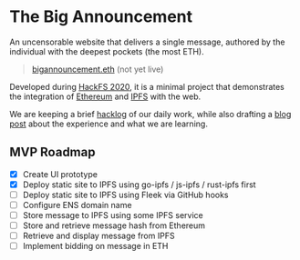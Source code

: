 # The Big Announcement

An uncensorable website that delivers a single message,
authored by the individual with the deepest pockets
(the most ETH).

> [bigannouncement.eth](https://bigannouncement.eth) (not yet live)

Developed during [HackFS 2020],
it is a minimal project that demonstrates
the integration of [Ethereum] and [IPFS] with the web.

[HackFS 2020]: https://hackfs.com/
[Ethereum]: https://ethereum.org/
[IPFS]: https://ipfs.io/

We are keeping a brief [hacklog] of our daily work,
while also drafting a [blog post] about the experience
and what we are learning.

[hacklog]: doc/hacklog.md
[blog post]: doc/blogpost.md


## MVP Roadmap

- [x] Create UI prototype
- [x] Deploy static site to IPFS using go-ipfs / js-ipfs / rust-ipfs first
- [ ] Deploy static site to IPFS using Fleek via GitHub hooks
- [ ] Configure ENS domain name
- [ ] Store message to IPFS using some IPFS service
- [ ] Store and retrieve message hash from Ethereum
- [ ] Retrieve and display message from IPFS
- [ ] Implement bidding on message in ETH
